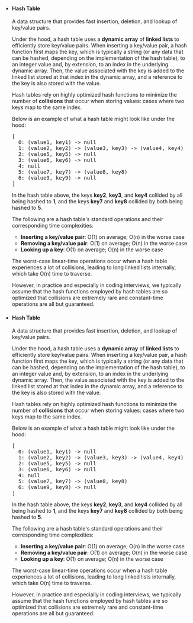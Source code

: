 <div class="wydVeRqMMtvFhbtm0Oda " style="transition: height 400ms linear 0s; height: auto;"><div class="ya7hOTvkcvOlBTsWTi3l"><ul class="ejluTAOsy5VUAKh6nRV3"><li><h4 class="MeFGWxW4GIK5soMCM_Qe">Hash Table</h4><div class="wER9hC6Ayr8OWkXr4hrQ default"><div class="html">
<p>
  A data structure that provides fast insertion, deletion, and lookup of
  key/value pairs.
</p>
<p>
  Under the hood, a hash table uses a <b>dynamic array</b> of
  <b>linked lists</b> to efficiently store key/value pairs. When inserting a
  key/value pair, a hash function first maps the key, which is typically a
  string (or any data that can be hashed, depending on the implementation of the
  hash table), to an integer value and, by extension, to an index in the
  underlying dynamic array. Then, the value associated with the key is added to
  the linked list stored at that index in the dynamic array, and a reference to
  the key is also stored with the value.
</p>
<p>
  Hash tables rely on highly optimized hash functions to minimize the number of
  <b>collisions</b> that occur when storing values: cases where two keys map to
  the same index.
</p>
<p>Below is an example of what a hash table might look like under the hood:</p>
<pre>[
  0: (value1, key1) -&gt; null
  1: (value2, key2) -&gt; (value3, key3) -&gt; (value4, key4)
  2: (value5, key5) -&gt; null
  3: (value6, key6) -&gt; null
  4: null
  5: (value7, key7) -&gt; (value8, key8)
  6: (value9, key9) -&gt; null
]
</pre>
<p>
  In the hash table above, the keys <b>key2</b>, <b>key3</b>, and
  <b>key4</b> collided by all being hashed to <b>1</b>, and the keys
  <b>key7</b> and <b>key8</b> collided by both being hashed to <b>5</b>.
</p>
<p>
  The following are a hash table's standard operations and their corresponding
  time complexities:
</p>
<ul>
  <li>
    <b>Inserting a key/value pair</b>: O(1) on average; O(n) in the worse case
  </li>
  <li>
    <b>Removing a key/value pair</b>: O(1) on average; O(n) in the worse case
  </li>
  <li><b>Looking up a key</b>: O(1) on average; O(n) in the worse case</li>
</ul>
<p>
  The worst-case linear-time operations occur when a hash table experiences a
  lot of collisions, leading to long linked lists internally, which take O(n)
  time to traverse.
</p>
<p>
  However, in practice and especially in coding interviews, we typically assume
  that the hash functions employed by hash tables are so optimized that
  collisions are extremely rare and constant-time operations are all but
  guaranteed.
</p>
</div></div></li></ul></div></div><div class="wydVeRqMMtvFhbtm0Oda " style="transition: height 400ms linear 0s; height: auto;"><div class="ya7hOTvkcvOlBTsWTi3l"><ul class="ejluTAOsy5VUAKh6nRV3"><li><h4 class="MeFGWxW4GIK5soMCM_Qe">Hash Table</h4><div class="wER9hC6Ayr8OWkXr4hrQ default"><div class="html">
<p>
  A data structure that provides fast insertion, deletion, and lookup of
  key/value pairs.
</p>
<p>
  Under the hood, a hash table uses a <b>dynamic array</b> of
  <b>linked lists</b> to efficiently store key/value pairs. When inserting a
  key/value pair, a hash function first maps the key, which is typically a
  string (or any data that can be hashed, depending on the implementation of the
  hash table), to an integer value and, by extension, to an index in the
  underlying dynamic array. Then, the value associated with the key is added to
  the linked list stored at that index in the dynamic array, and a reference to
  the key is also stored with the value.
</p>
<p>
  Hash tables rely on highly optimized hash functions to minimize the number of
  <b>collisions</b> that occur when storing values: cases where two keys map to
  the same index.
</p>
<p>Below is an example of what a hash table might look like under the hood:</p>
<pre>[
  0: (value1, key1) -&gt; null
  1: (value2, key2) -&gt; (value3, key3) -&gt; (value4, key4)
  2: (value5, key5) -&gt; null
  3: (value6, key6) -&gt; null
  4: null
  5: (value7, key7) -&gt; (value8, key8)
  6: (value9, key9) -&gt; null
]
</pre>
<p>
  In the hash table above, the keys <b>key2</b>, <b>key3</b>, and
  <b>key4</b> collided by all being hashed to <b>1</b>, and the keys
  <b>key7</b> and <b>key8</b> collided by both being hashed to <b>5</b>.
</p>
<p>
  The following are a hash table's standard operations and their corresponding
  time complexities:
</p>
<ul>
  <li>
    <b>Inserting a key/value pair</b>: O(1) on average; O(n) in the worse case
  </li>
  <li>
    <b>Removing a key/value pair</b>: O(1) on average; O(n) in the worse case
  </li>
  <li><b>Looking up a key</b>: O(1) on average; O(n) in the worse case</li>
</ul>
<p>
  The worst-case linear-time operations occur when a hash table experiences a
  lot of collisions, leading to long linked lists internally, which take O(n)
  time to traverse.
</p>
<p>
  However, in practice and especially in coding interviews, we typically assume
  that the hash functions employed by hash tables are so optimized that
  collisions are extremely rare and constant-time operations are all but
  guaranteed.
</p>
</div></div></li></ul></div></div>
